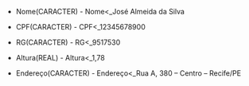 - Nome(CARACTER) - Nome<_José Almeida da Silva

- CPF(CARACTER) - CPF<_12345678900

- RG(CARACTER) - RG<_9517530

- Altura(REAL) - Altura<_1,78

- Endereço(CARACTER) - Endereço<_Rua A, 380 – Centro – Recife/PE